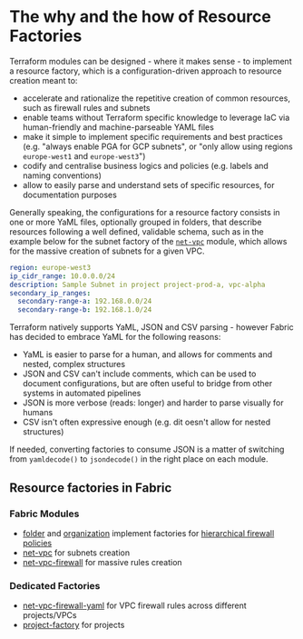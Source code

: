 # The why and the how of Resource Factories

Terraform modules can be designed - where it makes sense - to implement a resource factory, which is a configuration-driven approach to resource creation meant to:

- accelerate and rationalize the repetitive creation of common resources, such as firewall rules and subnets
- enable teams without Terraform specific knowledge to leverage IaC via human-friendly and machine-parseable YAML files
- make it simple to implement specific requirements and best practices (e.g. "always enable PGA for GCP subnets", or "only allow using regions `europe-west1` and `europe-west3`")
- codify and centralise business logics and policies (e.g. labels and naming conventions)
- allow to easily parse and understand sets of specific resources, for documentation purposes

Generally speaking, the configurations for a resource factory consists in one or more YaML files, optionally grouped in folders, that describe resources following a well defined, validable schema, such as in the example below for the subnet factory of the [`net-vpc`](../../modules/net-vpc) module, which allows for the massive creation of subnets for a given VPC.

```yaml
region: europe-west3
ip_cidr_range: 10.0.0.0/24
description: Sample Subnet in project project-prod-a, vpc-alpha
secondary_ip_ranges:
  secondary-range-a: 192.168.0.0/24
  secondary-range-b: 192.168.1.0/24
```

Terraform natively supports YaML, JSON and CSV parsing - however Fabric has decided to embrace YaML for the following reasons:

- YaML is easier to parse for a human, and allows for comments and nested, complex structures
- JSON and CSV can't include comments, which can be used to document configurations, but are often useful to bridge from other systems in automated pipelines
- JSON is more verbose (reads: longer) and harder to parse visually for humans
- CSV isn't often expressive enough (e.g. dit oesn't allow for nested structures)

If needed, converting factories to consume JSON is a matter of switching from `yamldecode()` to `jsondecode()` in the right place on each module.

## Resource factories in Fabric

### Fabric Modules

- [folder](../../modules/folder/README.md#firewall-policy-factory) and [organization](../../modules/organization/README.md#firewall-policy-factory) implement factories for [hierarchical firewall policies](https://cloud.google.com/vpc/docs/firewall-policies)
- [net-vpc](../../modules/net-vpc/README.md#subnet-factory) for subnets creation
- [net-vpc-firewall](../../modules/net-vpc-firewall/README.md#rules-factory) for massive rules creation

### Dedicated Factories

- [net-vpc-firewall-yaml](net-vpc-firewall-yaml/README.md) for VPC firewall rules across different projects/VPCs
- [project-factory](project-factory/README.md) for projects
 
